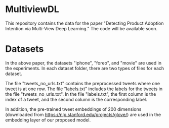 # MultiviewDL
This repository contains the data for the paper "Detecting Product Adoption Intention via Multi-View Deep Learning." The code will be available soon.

# Datasets
In the above paper, the datasets "iphone", "foreo", and "movie" are used in the experiments. In each dataset folder, there are two types of files for each dataset.

The file "tweets_no_urls.txt" contains the preprocessed tweets where one tweet is at one row. 
The file "labels.txt" includes the labels for the tweets in the file "tweets_no_urls.txt". In the file "labels.txt", the first column is the index of a tweet, and the second column is the corresponding label.

In addition, the pre-trained tweet embeddings of 200 dimensions (downloaded from https://nlp.stanford.edu/projects/glove/) are used in the embedding layer of our proposed model.
